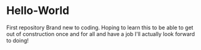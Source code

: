 # Hello-World
First repository
Brand new to coding. Hoping to learn this to be able to get out of construction once and for all and have a job I'll actually look forward to doing!
